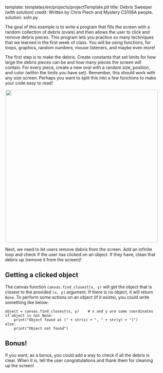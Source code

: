 template: templates/en/projects/projectTemplate.ptl
title: Debris Sweeper (with solution)
credit: Written by Chris Piech and Mystery CS106A people.
solution: soln.py

The goal of this example is to write a program that fills the screen with a random collection of debris (ovals) and then allows the user to click and remove debris pieces. This program lets you practice so many techniques that we learned in the first week of class. You will be using functions, for loops, graphics, random numbers, mouse listeners, and maybe even more!

The first step is to make the debris. Create constants that set limits for how large the debris pieces can be and how many pieces the screen will contain. For every piece, create a new oval with a random size, position, and color (within the limits you have set). Remember, this should work with any size screen. Perhaps you want to split this into a few functions to make your code easy to read!

<center>
<img style="width:500px" src="{{pathToRoot}}img/projects/debrisSweeper/demo.png">   
</center>

Next, we need to let users remove debris from the screen. Add an infinite loop and check if the user has clicked on an object. If they have, clean that debris up (remove it from the screen)!

## Getting a clicked object

The canvas function `canvas.find_closest(x, y)` will get the object that is closest to the provided `(x, y)` argument. If there is no object, it will return `None`. To perform some actions on an object (if it exists), you could write something like below:

```
object = canvas.find_closest(x, y)    # x and y are some coordinates
if object is not None:
    print("Object found at (" + str(x) + ", " + str(y) + ")")
else:
    print("Object not found")
```

## Bonus!
If you want, as a bonus, you could add a way to check if all the debris is clear. When it is, tell the user congratulations and thank them for cleaning up the screen!
